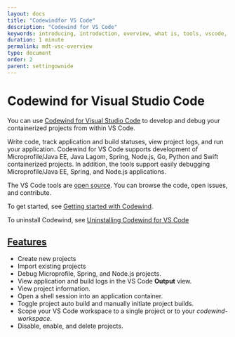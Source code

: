 ```yaml
---
layout: docs
title: "Codewindfor VS Code"
description: "Codewind for VS Code"
keywords: introducing, introduction, overview, what is, tools, vscode, visual, studio, code, java, microprofile, spring, node, nodejs, node.js, javascript, Codewind for VS Code, tools, view, debug, integrate, open a shell session, toggle auto build, manually build, scope VS Code workspace, disable, enable, delete
duration: 1 minute
permalink: mdt-vsc-overview
type: document
order: 2
parent: settingownide
---
```


# Codewind for Visual Studio Code

You can use [Codewind for Visual Studio Code](https://marketplace.visualstudio.com/items?itemName=IBM.codewind) to develop and debug your containerized projects from within VS Code.

Write code, track application and build statuses, view project logs, and run your application. Codewind for VS Code supports development of Microprofile/Java EE, Java Lagom, Spring, Node.js, Go, Python and Swift containerized projects. In addition, the tools support easily debugging Microprofile/Java EE, Spring, and Node.js applications.

The VS Code tools are [open source](https://github.com/eclipse/codewind-vscode). You can browse the code, open issues, and contribute.

To get started, see [Getting started with Codewind](mdt-vsc-getting-started).

To uninstall Codewind, see [Uninstalling Codewind for VS Code](mdt-vsc-uninstall)

## **[Features](mdt-vsc-commands-overview)**

- Create new projects
- Import existing projects
- Debug Microprofile, Spring, and Node.js projects.
- View application and build logs in the VS Code **Output** view.
- View project information.
- Open a shell session into an application container.
- Toggle project auto build and manually initiate project builds.
- Scope your VS Code workspace to a single project or to your *codewind-workspace*.
- Disable, enable, and delete projects.
